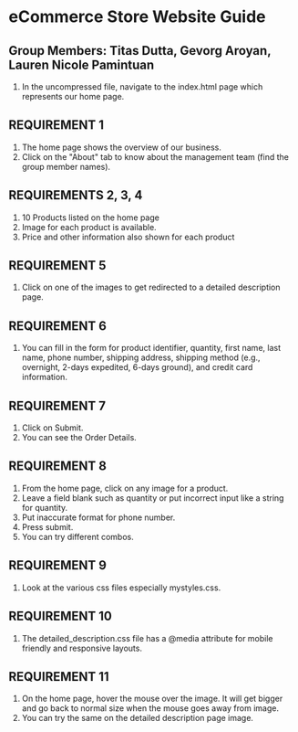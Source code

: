 # eCommerce Store Website Guide
## Group Members: Titas Dutta, Gevorg Aroyan, Lauren Nicole Pamintuan
1) In the uncompressed file, navigate to the index.html page which represents our home page.

## REQUIREMENT 1
1) The home page shows the overview of our business.
2) Click on the "About" tab to know about the management team (find the group member names).

## REQUIREMENTS 2, 3, 4
1) 10 Products listed on the home page
2) Image for each product is available.
3) Price and other information also shown for each product

## REQUIREMENT 5
1) Click on one of the images to get redirected to a detailed description page.

## REQUIREMENT 6
1) You can fill in the form for product identifier, quantity, first name, last name, phone number, shipping address, shipping method (e.g., overnight, 2-days expedited, 6-days ground), and credit card information.

## REQUIREMENT 7
1) Click on Submit.
2) You can see the Order Details.

## REQUIREMENT 8
1) From the home page, click on any image for a product.
2) Leave a field blank such as quantity or put incorrect input like a string for quantity.
3) Put inaccurate format for phone number.
4) Press submit.
5) You can try different combos.

## REQUIREMENT 9
1) Look at the various css files especially mystyles.css. 

## REQUIREMENT 10
1) The detailed_description.css file has a @media attribute for mobile friendly and responsive layouts.

## REQUIREMENT 11
1) On the home page, hover the mouse over the image. It will get bigger and go back to normal size when the mouse goes away from image.
2) You can try the same on the detailed description page image. 



